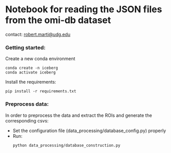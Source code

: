 # Notebook for reading the JSON files from the omi-db dataset

contact: robert.marti@udg.edu

### Getting started:


Create a new conda environment

``` 
conda create -n iceberg
conda activate iceberg
```

Install the requirements:

```
pip install -r requirements.txt
```

### Preprocess data:

In order to preprocess the data and extract the ROIs and generate the corresponding csvs:

- Set the configuration file (data_processing/database_config.py) properly
- Run:
    ```
    python data_processing/database_construction.py
    ```

